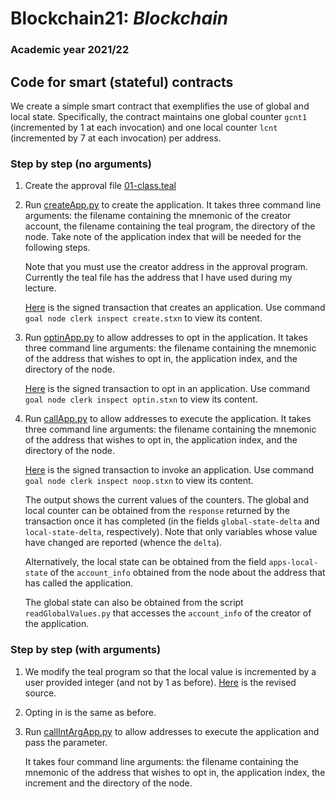 # Blockchain21: *Blockchain* #
### Academic year 2021/22 ###

## Code for smart (stateful) contracts  ##

We create a simple smart contract that exemplifies the use of global and local state.
Specifically, the contract maintains one global counter ```gcnt1``` (incremented by 1 at each invocation)
and one local counter ```lcnt``` (incremented by 7 at each invocation) per address.

### Step by step (no arguments) ###

1. Create the approval file [01-class.teal](01-class.teal)
2. Run [createApp.py](createApp.py) to create the application.
    It takes three command line arguments: the filename containing the mnemonic of the creator account,
        the filename containing the teal program, the directory of the node.
    Take note of the application index that will be needed for the following steps.

    Note that you must use the creator address in the approval program. Currently the teal file  has the address
    that I have used during my lecture.

    [Here](./TX/create.stxn) is the signed transaction that creates an application.
    Use command ```goal node clerk inspect create.stxn``` to view its content.

2. Run [optinApp.py](optinApp.py) to allow addresses to opt in the application.
    It takes three command line arguments: the filename containing the mnemonic of the address
    that wishes to opt in, the application index, and the directory of the node.

    [Here](./TX/optin.stxn) is the signed transaction to opt in an application.
    Use command ```goal node clerk inspect optin.stxn``` to view its content.
    
3. Run [callApp.py](callApp.py) to allow addresses to execute the application.
    It takes three command line arguments: the filename containing the mnemonic of the address
    that wishes to opt in, the application index, and the directory of the node.
    
    [Here](./TX/noop.stxn) is the signed transaction to invoke an application.
    Use command ```goal node clerk inspect noop.stxn``` to view its content.

    The output shows the current values of the counters.
    The global and local counter can be obtained from the ```response``` returned by the transaction once it 
    has completed (in the fields ```global-state-delta``` and ```local-state-delta```, respectively).
    Note that only variables whose value have changed are reported (whence the ```delta```).

    Alternatively, the local state can be obtained from the field ```apps-local-state``` of the 
    ```account_info``` obtained from the node about the address that has called the application.

    The global state can also be obtained from the script ```readGlobalValues.py``` that accesses 
    the ```account_info``` of the creator of the application.

### Step by step (with arguments) ###

1.  We modify the teal program so that the local value is incremented by a user provided 
integer (and not by 1 as before). [Here](02-class.teal) is the revised source.

2. Opting in is the same as before.

3. Run [callIntArgApp.py](callIntArgApp.py) to allow addresses to execute the application
    and pass the parameter.

    It takes four command line arguments: the filename containing the mnemonic of the address
    that wishes to opt in, the application index, the increment and the directory of the node.
    
